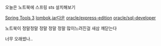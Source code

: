 오늘은 노트북에 스프링 sts 설치해보기

[Spring Tools 3](https://spring.io/tools3/sts/all)
[lombok.jar다운](https://projectlombok.org/download)
[oracle/express-edition](https://www.oracle.com/technetwork/database/database-technologies/express-edition/downloads/index.html)
[oracle/sql-developer](https://www.oracle.com/technetwork/developer-tools/sql-developer/downloads/index.html)

노트북이 정말정말 정말 정말 정말 많이느려진걸 새삼 깨닫는다 

너무 오래썼나..

<!--stackedit_data:
eyJoaXN0b3J5IjpbLTEwOTU0Mjc2ODQsMzM0ODEzMjgyLDE1Mz
A5MDI4MjEsLTc0ODcxNDcyNl19
-->